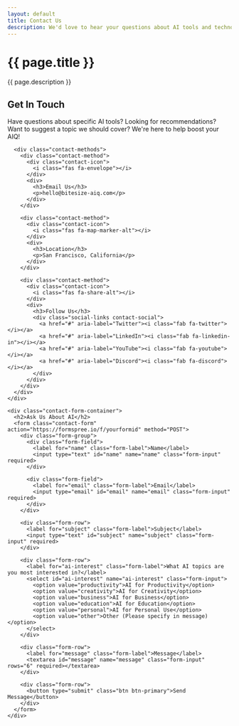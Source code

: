 ```yaml
---
layout: default
title: Contact Us
description: We'd love to hear your questions about AI tools and technologies
---
```


<div class="page-header">
  <div class="container">
    <h1 class="page-title">{{ page.title }}</h1>
    <p class="page-subtitle">{{ page.description }}</p>
  </div>
</div>

<div class="page-content">
  <div class="container">
    <div class="contact-info">
      <h2>Get In Touch</h2>
      <p>Have questions about specific AI tools? Looking for recommendations? Want to suggest a topic we should cover? We're here to help boost your AIQ!</p>
      
      <div class="contact-methods">
        <div class="contact-method">
          <div class="contact-icon">
            <i class="fas fa-envelope"></i>
          </div>
          <div>
            <h3>Email Us</h3>
            <p>hello@bitesize-aiq.com</p>
          </div>
        </div>
        
        <div class="contact-method">
          <div class="contact-icon">
            <i class="fas fa-map-marker-alt"></i>
          </div>
          <div>
            <h3>Location</h3>
            <p>San Francisco, California</p>
          </div>
        </div>
        
        <div class="contact-method">
          <div class="contact-icon">
            <i class="fas fa-share-alt"></i>
          </div>
          <div>
            <h3>Follow Us</h3>
            <div class="social-links contact-social">
              <a href="#" aria-label="Twitter"><i class="fab fa-twitter"></i></a>
              <a href="#" aria-label="LinkedIn"><i class="fab fa-linkedin-in"></i></a>
              <a href="#" aria-label="YouTube"><i class="fab fa-youtube"></i></a>
              <a href="#" aria-label="Discord"><i class="fab fa-discord"></i></a>
            </div>
          </div>
        </div>
      </div>
    </div>

    <div class="contact-form-container">
      <h2>Ask Us About AI</h2>
      <form class="contact-form" action="https://formspree.io/f/yourformid" method="POST">
        <div class="form-group">
          <div class="form-field">
            <label for="name" class="form-label">Name</label>
            <input type="text" id="name" name="name" class="form-input" required>
          </div>
          
          <div class="form-field">
            <label for="email" class="form-label">Email</label>
            <input type="email" id="email" name="email" class="form-input" required>
          </div>
        </div>
        
        <div class="form-row">
          <label for="subject" class="form-label">Subject</label>
          <input type="text" id="subject" name="subject" class="form-input" required>
        </div>
        
        <div class="form-row">
          <label for="ai-interest" class="form-label">What AI topics are you most interested in?</label>
          <select id="ai-interest" name="ai-interest" class="form-input">
            <option value="productivity">AI for Productivity</option>
            <option value="creativity">AI for Creativity</option>
            <option value="business">AI for Business</option>
            <option value="education">AI for Education</option>
            <option value="personal">AI for Personal Use</option>
            <option value="other">Other (Please specify in message)</option>
          </select>
        </div>
        
        <div class="form-row">
          <label for="message" class="form-label">Message</label>
          <textarea id="message" name="message" class="form-input" rows="6" required></textarea>
        </div>
        
        <div class="form-row">
          <button type="submit" class="btn btn-primary">Send Message</button>
        </div>
      </form>
    </div>
  </div>
</div>
